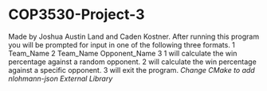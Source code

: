 # COP3530-Project-3
Made by Joshua Austin Land and Caden Kostner.
After running this program you will be prompted for input in one of the following three formats.
1 Team_Name
2 Team_Name Opponent_Name
3
1 will calculate the win percentage against a random opponent.
2 will calculate the win percentage against a specific opponent.
3 will exit the program.
*Change CMake to add nlohmann-json External Library*
